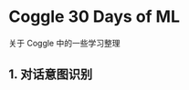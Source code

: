 <!--
 * @Author: shiying 65101847+IYing4ever@users.noreply.github.com
 * @Date: 2023-03-07 11:45:12
 * @LastEditors: shiying 65101847+IYing4ever@users.noreply.github.com
 * @LastEditTime: 2023-03-07 11:46:09
 * @FilePath: /Coggle/README.md
 * @Description: 这是默认设置,请设置`customMade`, 打开koroFileHeader查看配置 进行设置: https://github.com/OBKoro1/koro1FileHeader/wiki/%E9%85%8D%E7%BD%AE
-->
# Coggle 30 Days of ML  
关于 Coggle 中的一些学习整理

## 1. 对话意图识别